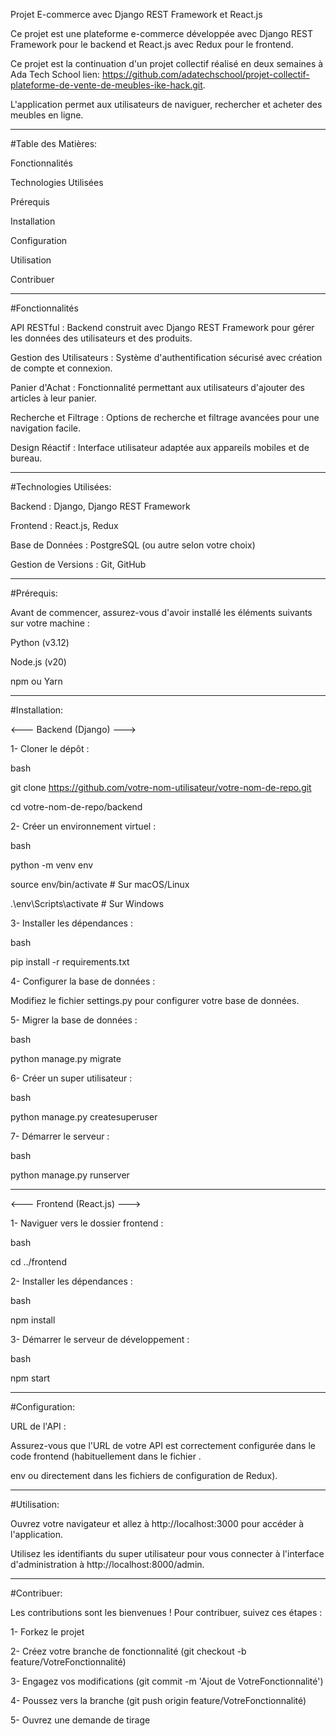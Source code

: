 Projet E-commerce avec Django REST Framework et React.js

Ce projet est une plateforme e-commerce développée avec Django REST Framework pour le backend et React.js avec Redux pour le frontend.

Ce projet est la continuation d'un projet collectif réalisé en deux semaines à Ada Tech School lien: https://github.com/adatechschool/projet-collectif-plateforme-de-vente-de-meubles-ike-hack.git.

L'application permet aux utilisateurs de naviguer, rechercher et acheter des meubles en ligne.

---
#Table des Matières:

Fonctionnalités

Technologies Utilisées

Prérequis

Installation

Configuration

Utilisation

Contribuer

----
#Fonctionnalités

API RESTful :
Backend construit avec Django REST Framework pour gérer les données des utilisateurs et des produits.

Gestion des Utilisateurs : 
Système d'authentification sécurisé avec création de compte et connexion.

Panier d'Achat : 
Fonctionnalité permettant aux utilisateurs d'ajouter des articles à leur panier.

Recherche et Filtrage : 
Options de recherche et filtrage avancées pour une navigation facile.

Design Réactif : 
Interface utilisateur adaptée aux appareils mobiles et de bureau.

----
#Technologies Utilisées:

Backend : Django, Django REST Framework

Frontend : React.js, Redux

Base de Données : PostgreSQL (ou autre selon votre choix)

Gestion de Versions : Git, GitHub

---
#Prérequis:

Avant de commencer, assurez-vous d'avoir installé les éléments suivants sur votre machine :

Python (v3.12)

Node.js (v20)

npm ou Yarn

----
#Installation:

<--- Backend (Django) --->

1- Cloner le dépôt :

bash

git clone https://github.com/votre-nom-utilisateur/votre-nom-de-repo.git

cd votre-nom-de-repo/backend

2- Créer un environnement virtuel :

bash

python -m venv env

source env/bin/activate    # Sur macOS/Linux

.\env\Scripts\activate     # Sur Windows

3- Installer les dépendances :

bash

pip install -r requirements.txt

4- Configurer la base de données :

Modifiez le fichier settings.py pour configurer votre base de données.

5- Migrer la base de données :

bash

python manage.py migrate

6- Créer un super utilisateur :

bash

python manage.py createsuperuser

7- Démarrer le serveur :

bash

python manage.py runserver

-------------------------

<--- Frontend (React.js) --->

1- Naviguer vers le dossier frontend :

bash

cd ../frontend

2- Installer les dépendances :

bash

npm install

3- Démarrer le serveur de développement :

bash

npm start

-----
#Configuration:

URL de l'API :

Assurez-vous que l'URL de votre API est correctement configurée dans le code frontend (habituellement dans le fichier .

env ou directement dans les fichiers de configuration de Redux).

----

#Utilisation:

Ouvrez votre navigateur et allez à http://localhost:3000 pour accéder à l'application.

Utilisez les identifiants du super utilisateur pour vous connecter à l'interface d'administration à http://localhost:8000/admin.

----
#Contribuer:

Les contributions sont les bienvenues ! Pour contribuer, suivez ces étapes :

1- Forkez le projet

2- Créez votre branche de fonctionnalité (git checkout -b feature/VotreFonctionnalité)

3- Engagez vos modifications (git commit -m 'Ajout de VotreFonctionnalité')

4- Poussez vers la branche (git push origin feature/VotreFonctionnalité)

5- Ouvrez une demande de tirage




